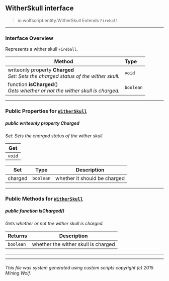 ## WitherSkull __interface__

>io.wolfscript.entity.WitherSkull
>Extends `Fireball`

---

### Interface Overview

Represents a wither skull `Fireball`.

Method | Type   
--- | :--- 
 writeonly property __Charged__ <br> _Set: Sets the charged status of the wither skull._ | `void`
 function __isCharged__() <br> _Gets whether or not the wither skull is charged._ | `boolean`



---


### Public Properties for [`WitherSkull`](WitherSkull.md)

##### <a id='charged'></a>public  writeonly property __Charged__

_Set: Sets the charged status of the wither skull._

Get | 
--- | 
`void` |

Set | Type | Description  
--- | --- | --- 
charged | `boolean` | whether it should be charged


---

### Public Methods for [`WitherSkull`](WitherSkull.md)

##### <a id='ischarged'></a>public  function __isCharged__()

_Gets whether or not the wither skull is charged._

Returns | Description
--- | --- 
`boolean` | whether the wither skull is charged


---
---


###### This file was system generated using custom scripts copyright (c) 2015 Mining Wolf.
	

